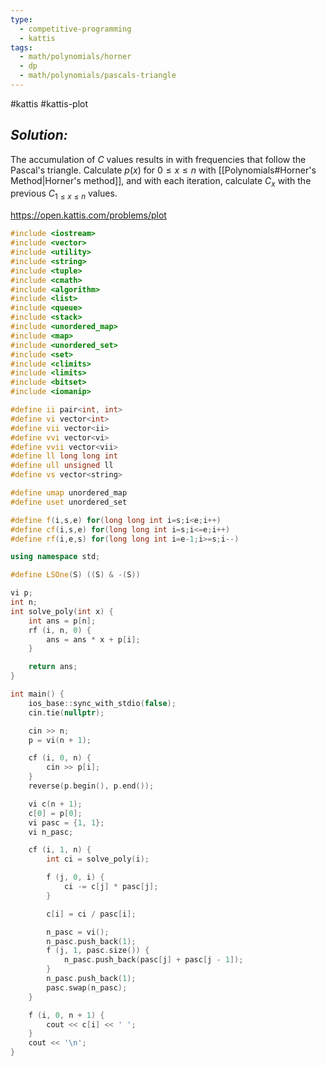 ```yaml
---
type:
  - competitive-programming
  - kattis
tags:
  - math/polynomials/horner
  - dp
  - math/polynomials/pascals-triangle
---
```

#kattis #kattis-plot

## _Solution:_
The accumulation of $C$ values results in with frequencies that follow the Pascal's triangle. Calculate $p(x)$ for $0 \le x\le n$ with [[Polynomials#Horner's Method|Horner's method]], and with each iteration, calculate $C_x$ with the previous $C_{1\le x \le n}$ values.

https://open.kattis.com/problems/plot
```cpp
#include <iostream>
#include <vector>
#include <utility>
#include <string>
#include <tuple>
#include <cmath>
#include <algorithm>
#include <list>
#include <queue>
#include <stack>
#include <unordered_map>
#include <map>
#include <unordered_set>
#include <set>
#include <climits>
#include <limits>
#include <bitset>
#include <iomanip>

#define ii pair<int, int>
#define vi vector<int>
#define vii vector<ii>
#define vvi vector<vi>
#define vvii vector<vii>
#define ll long long int
#define ull unsigned ll
#define vs vector<string>

#define umap unordered_map
#define uset unordered_set

#define f(i,s,e) for(long long int i=s;i<e;i++)
#define cf(i,s,e) for(long long int i=s;i<=e;i++)
#define rf(i,e,s) for(long long int i=e-1;i>=s;i--)

using namespace std;

#define LSOne(S) ((S) & -(S))

vi p;
int n;
int solve_poly(int x) {
    int ans = p[n];
    rf (i, n, 0) {
        ans = ans * x + p[i];
    }

    return ans;
}

int main() {
    ios_base::sync_with_stdio(false);
    cin.tie(nullptr);

    cin >> n;
    p = vi(n + 1);

    cf (i, 0, n) {
        cin >> p[i];
    }
    reverse(p.begin(), p.end());

    vi c(n + 1);
    c[0] = p[0];
    vi pasc = {1, 1};
    vi n_pasc;

    cf (i, 1, n) {
        int ci = solve_poly(i);

        f (j, 0, i) {
            ci -= c[j] * pasc[j];
        }

        c[i] = ci / pasc[i];

        n_pasc = vi();
        n_pasc.push_back(1);
        f (j, 1, pasc.size()) {
            n_pasc.push_back(pasc[j] + pasc[j - 1]);
        }
        n_pasc.push_back(1);
        pasc.swap(n_pasc);
    }

    f (i, 0, n + 1) {
        cout << c[i] << ' ';
    }
    cout << '\n';
}
```